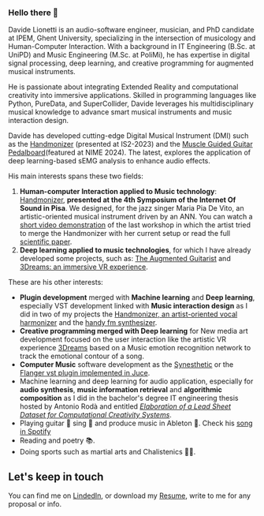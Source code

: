 ### Hello there 👋
Davide Lionetti is an audio-software engineer, musician, and PhD candidate at IPEM, Ghent University, specializing in the intersection of musicology and Human-Computer Interaction. 
With a background in IT Engineering (B.Sc. at UniPD) and Music Engineering (M.Sc. at PoliMi), he has expertise in digital signal processing, deep learning, and creative programming for augmented musical instruments.

He is passionate about integrating Extended Reality and computational creativity into immersive applications. Skilled in programming languages like Python, PureData, and SuperCollider, Davide leverages his multidisciplinary musical knowledge to advance smart musical instruments and music interaction design.

Davide has developed cutting-edge Digital Musical Instrument (DMI) such as the [Handmonizer](https://github.com/EllDy96/Handmonizer) (presented at IS2-2023) and the  [Muscle Guided Guitar Pedalboard](https://github.com/EllDy96/Augmented-Guitar-Pedalboard)(featured at NIME 2024). The latest, explores the application of deep learning-based sEMG analysis to enhance audio effects.

His main interests spans these two fields:
1. **Human-computer Interaction applied to Music technology**: [Handmonizer](https://github.com/EllDy96/Handmonizer), **presented at the 4th Symposium of the Internet Of Sound in Pisa**. We designed, for the jazz singer Maria Pia De Vito, an artistic-oriented musical instrument driven by an ANN.  You can watch a [short video demonstration](https://drive.google.com/file/d/1UsGnPmJvErldBg71jrULoDFW9Uel0gET/view?usp=sharing) of the last workshop in which the artist tried to merge the Handmonizer with her current setup or read the full [scientific paper](https://github.com/EllDy96/Handmonizer/blob/main/Report/handMonizer_paper_IS2_2023.pdf). 
2. **Deep learning applied to music technologies**, for which I have already
developed some projects, such as: [The Augmented Guitarist](https://github.com/EllDy96/Augmented-Guitar-Pedalboard) and [3Dreams: an immersive VR experience](https://github.com/EllDy96/3Dreams).

These are his other interests:

- **Plugin development** merged with **Machine learning** and **Deep learning**, especially VST development linked with **Music interaction design** as I did in two of my projects the [Handmonizer, an artist-oriented vocal harmonizer](https://github.com/EllDy96/Handmonizer) and the [handy fm synthesizer](https://github.com/EllDy96/ComputerMusicProjects/tree/Homework3).
- **Creative programming merged with Deep learning**  for New media art development focused on the user interaction like the artistic VR experience [3Dreams](https://github.com/EllDy96/3Dreams) based on a Music emotion recognition network to track the emotional contour of a song.
- **Computer Music** software development as the [Synesthetic](https://github.com/EllDy96/Synesthetic) or the [Flanger vst plugin implemented in Juce](https://github.com/EllDy96/ComputerMusicProjects/tree/Homework2).
- Machine learning and deep learning for audio application, especially for **audio synthesis**, **music information retrieval** and **algorithmic composition** as I did in the bachelor's degree IT engineering thesis hosted by Antonio Rodà and entitled 
[*Elaboration of a Lead Sheet Dataset for Computational Creativity Systems*](https://github.com/EllDy96/AlgorithmicComposer). 
- Playing guitar 🎸  sing  :microphone: and produce music in Ableton :musical_score:. Check his [song in Spotify](https://open.spotify.com/track/1a0eYHiIP3VTMvnnqeC9N4?si=49eaf9024101417f)
- Reading and poetry :books:. 
- Doing sports such as martial arts and Chalistenics :running_man:.
## Let's keep in touch
You can find me on [LindedIn](https://www.linkedin.com/in/davide-lionetti-896814194/), or download my [Resume](https://github.com/EllDy96/EllDy96/blob/main/DavideLionettiResume.pdf), write to me for any proposal or info. 
<!--
**EllDy96/EllDy96** is a ✨ _special_ ✨ repository because its `README.md` (this file) appears on your GitHub profile.

Here are some ideas to get you started:

-  I’m currently working on ...
- 🌱 I’m currently learning ...
- 👯 I’m looking to collaborate on ...
- 🤔 I’m looking for help with ...
- 💬 Ask me about ...
- 📫 How to reach me: ...
- 😄 Pronouns: ...
- ⚡ Fun fact: ...
-->
